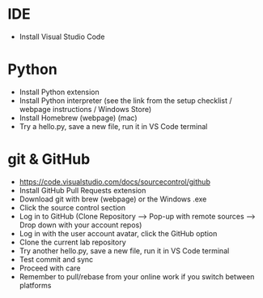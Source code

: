 # IDE
- Install Visual Studio Code

# Python
- Install Python extension
- Install Python interpreter (see the link from the setup checklist / webpage instructions / Windows Store)
- Install Homebrew (webpage) (mac)
- Try a hello.py, save a new file, run it in VS Code terminal

# git & GitHub 
- https://code.visualstudio.com/docs/sourcecontrol/github
- Install GitHub Pull Requests extension
- Download git with brew (webpage) or the Windows .exe
- Click the source control section
- Log in to GitHub (Clone Repository --> Pop-up with remote sources --> Drop down with your account repos)
- Log in with the user account avatar, click the GitHub option
- Clone the current lab repository
- Try another hello.py, save a new file, run it in VS Code terminal
- Test commit and sync
- Proceed with care
- Remember to pull/rebase from your online work if you switch between platforms